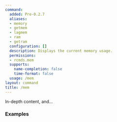 ```yaml
---
command:
  added: Pre-0.2.7
  aliases:
  - memory
  - getmem
  - lagmem
  - ram
  - getram
  configuration: []
  description: Displays the current memory usage.
  permissions:
  - rcmds.mem
  supports:
    name-completion: false
    time-format: false
  usage: /mem
layout: command
title: /mem
---
```


In-depth content, and...

### Examples

